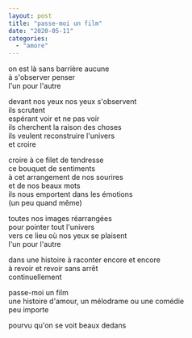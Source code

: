 ```yaml
---
layout: post
title: "passe-moi un film"
date: "2020-05-11"
categories:
  - "amore"
---
```


on est là sans barrière aucune  
à s'observer penser  
l'un pour l'autre  

devant nos yeux nos yeux s'observent  
ils scrutent  
espérant voir et ne pas voir  
ils cherchent la raison des choses  
ils veulent reconstruire l'univers  
et croire

croire à ce filet de tendresse  
ce bouquet de sentiments  
à cet arrangement de nos sourires  
et de nos beaux mots  
ils nous emportent dans les émotions  
(un peu quand même)

toutes nos images réarrangées  
pour pointer tout l'univers  
vers ce lieu où nos yeux se plaisent  
l'un pour l'autre

dans une histoire à raconter encore et encore  
à revoir et revoir sans arrêt  
continuellement

passe-moi un film  
une histoire d'amour, un mélodrame ou une comédie  
peu importe

pourvu qu'on se voit beaux dedans
